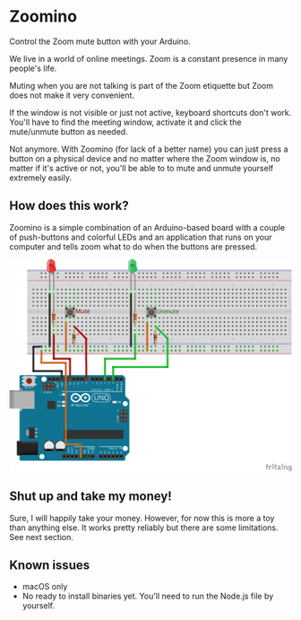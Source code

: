 # Zoomino

Control the Zoom mute button with your Arduino.

We live in a world of online meetings. Zoom is a constant presence in many people's life.

Muting when you are not talking is part of the Zoom etiquette but Zoom does not make it very convenient.

If the window is not visible or just not active, keyboard shortcuts don't work. You'll have to find the meeting window, activate it and click the mute/unmute button as needed.

Not anymore. With Zoomino (for lack of a better name) you can just press a button on a physical device and no matter where the Zoom window is, no matter if it's active or not, you'll be able to to mute and unmute yourself extremely easily.

## How does this work?

Zoomino is a simple combination of an Arduino-based board with a couple of push-buttons and colorful LEDs and an application that runs on your computer and tells zoom what to do when the buttons are pressed.

![zoomino board](./resources/board.png)

## Shut up and take my money!

Sure, I will happily take your money. However, for now this is more a toy than anything else. It works pretty reliably but there are some limitations. See next section.

## Known issues

 * macOS only
 * No ready to install binaries yet. You'll need to run the Node.js file by yourself.

